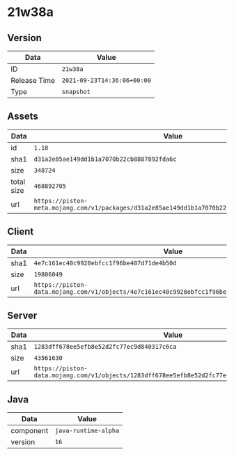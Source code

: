 # 21w38a

## Version

|**Data**        | **Value**                 |
|----------------|-------------------------|
| ID   | ```21w38a```   |
| Release Time   | ```2021-09-23T14:36:06+00:00```   |
| Type   | ```snapshot```   |

## Assets

|**Data**        | **Value**                 |
|----------------|-------------------------|
| id   | ```1.18```   |
| sha1   | ```d31a2e85ae149dd1b1a7070b22cb8887892fda6c```   |
| size   | ```348724```   |
| total size  | ```468892705```  |
| url       | ```https://piston-meta.mojang.com/v1/packages/d31a2e85ae149dd1b1a7070b22cb8887892fda6c/1.18.json``` |

## Client

|**Data**        | **Value**                 |
|----------------|-------------------------|
| sha1   | ```4e7c161ec40c9928ebfcc1f96be407d71de4b50d```   |
| size   | ```19806049```   |
| url       | ```https://piston-data.mojang.com/v1/objects/4e7c161ec40c9928ebfcc1f96be407d71de4b50d/client.jar``` |

## Server

|**Data**        | **Value**                 |
|----------------|-------------------------|
| sha1   | ```1283dff678ee5efb8e52d2fc77ec9d840317c6ca```   |
| size   | ```43561630```   |
| url       | ```https://piston-data.mojang.com/v1/objects/1283dff678ee5efb8e52d2fc77ec9d840317c6ca/server.jar``` |

## Java

|**Data**        | **Value**                 |
|----------------|-------------------------|
| component   | ```java-runtime-alpha```   |
| version   | ```16```   |